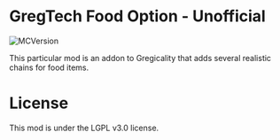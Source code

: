 # GregTech Food Option - Unofficial

![MCVersion](http://cf.way2muchnoise.eu/versions/gregtech-food-option.svg)

This particular mod is an addon to Gregicality that adds several realistic chains for food items.

# License

This mod is under the LGPL v3.0 license.
